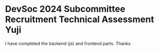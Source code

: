 # DevSoc 2024 Subcommittee Recruitment Technical Assessment Yuji
I have completed the backend (js) and frontend parts. Thanks
